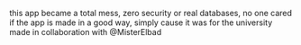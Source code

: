 this app became a total mess, zero security or real databases, no one cared if the app is made in a good way, simply cause it was for the university
made in collaboration with @MisterElbad
